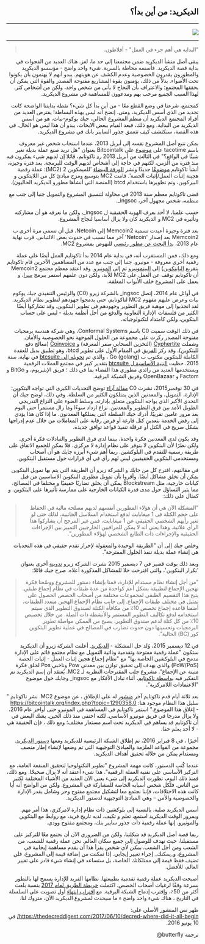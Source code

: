 <div dir="rtl">

## الديكريد: من أين بدأ؟

---

![](https://thedecreddigest.files.wordpress.com/2017/06/decred-origins.jpg)

---

> "البداية هي أهم جزء في العمل" - أفلاطون.

يبقى أصل منشأ الديكريد ضمن مجتمعنا  إلى حد ما، لغز. هناك العديد من الفجوات في بداية قصة الديكريد. فأسسه محاطة بالسرية. شيء واحد واضح - مؤسسو الديكريد والمطورون يقدرون الخصوصية وعدم الكشف عن هويتهم. يبدو أنهم لا يهتمون بأن يكونوا تحت الأضواء. بدلاً من ذلك، يؤمنون بقوة المشاريع مفتوحة المصدر والقوة التي يمكن أن يحققها المجتمع؛ والاعتراف بأن النجاح لا يأتي من شخص واحد، ولكن من أشخاص كثر. لهذا السبب الجميع مرحب بهم ومدعوون للمساهمة في مشروع الديكريد.

كمجتمع، شرعنا في وضع القطع معًا - من أين بدأ كل شيء؟ نقطة بدايتنا الواضحة كانت تحديد من الذي أسس الديكريد، ومتى. إتضح أنه ليس بهذه البساطة! يفترض العديد من أفراد المجتمع الديكريد أن منظم المشروع الحالي، جيك يوكوم-بيات، هو من أسس الديكريد من البداية. ومع ذلك، فبعد القيام ببعض الابحاث، يبدو أن هذا ليس هو الحال. في هذه القصة، سنكتشف كيف تتعمق جذور السايبر بانك في مشروع الديكريد.

يمكن تتبع أصل المشروع نفسه إلى أبريل 2013، عندما استجاب شخص غير معروف باسم tacotime على [موضوع](https://bitcointalk.org/index.php?topic=165864.msg1729674#msg1729674) على Bitcointalk بعنوان "هل تريد صنع عملة بديلة تغير شيئًا في الواقع؟" في الثالث من أبريل 2013 [رد](https://bitcointalk.org/index.php?topic=165864.msg1730938#msg1730938) تاكوتايم، قائلا إن لديهم شيء يفكرون فيه منذ فترة من الزمن، لكنهم في حاجة إلى  أشخاص لديهم الوقت للبرمجة. بعد فترة وجيزة، أنشأ تاكوتايم [موضوعًا](https://bitcointalk.org/index.php?topic=169204.msg1760397#msg1760397) جديدًا ونشر [الورقة البيضاء](http://mc2.xwebnetwork.com/storage/mc2_0.05.pdf) 'للميمكوين 2 (MC2): عملة رقمية هجينة إثبات العمل/إثبات الحصة'. قامت MC2 بتوسيع ومزج مبادئ كل من اللايتكوين و البيركوين، وتم تطويرها باستخدام btcd (المنصة التي أنشأها مطورو الديكريد الحاليون).

قضى تاكوتايم معظم سنة 2013 في محاولة لتنسيق المشروع والتمويل جنبا إلى جنب مع منظمه، شخص مجهول آخر، ingsoc\_.

حسب علمنا، لا أحد يعرف الهوية الحقيقية  ل ingsoc\_، ولكن ما نعرفه هو أن مشاركته وتأثيره في MC2 و الديكريد كان ولا يزال أساسيا لنجاح المشروع.

بعد فترة وجيزة أعيدت تسمية Memcoin2 إلى Netcoin، قبل أن تسمى مرة أخرى ب Memcoin2 بعد إصدار 'Netcoin' آخر مما تسبب في حدوث بعض الالتباس. قرب نهاية عام 2013، [بدأ البحث عن مطور رئيسي](https://bitcointalk.org/index.php?topic=169204.msg3344145#msg3344145) للنهوض بمشروع MC2.

ومع ذلك، فمن المستغرب أنه، في بداية عام 2014 بدأ تاكوتايم العمل أيضًا على عملة رقمية أخرى معروفة - مونيرو. جنبا إلى جنب مع عدد من المساهمين الآخرين قام تاكوتايم بتفريع [البايتكوين](https://bitcointalk.org/index.php?topic=169204.msg3344145#msg3344145)) إلى [البيتمونيرو](https://bitcointalk.org/index.php?topic=563821.msg6394157#msg6394157) ثم إلى [المونيرو](https://bitcointalk.org/index.php?topic=583449.msg6382357#msg6382357). وقد اعتقد معظم مجتمع Memcoin2 أن تاكوتايم توقف عن العمل على MC2 للأبد، ولكن دون علمهم استمر يبرمج [سرا](https://bitcointalk.org/index.php?topic=169204.msg13024730#msg13024730)، و يعمل على المشروع خلف الأبواب المغلقة.

في أوائل عام 2014، إتصل ingsoc\_ بالشركة زيرو (C0) والرئيس التنفيذي جيك يوكوم بيات وعرض عليهم مفهوم MC2 لتاكوتايم، حتى يدمجوا جهودهم لتطوير نظام الديكريد. لقد انجذبوا إلى موهبة فريق التطوير وجهودهم في تطوير البتكوين. وقد تشاركوا أيضًا الكثير من فلسفات الإدارة التعاونية والدفع من أجل أنظمة بديلة - ليس على حساب البتكوين، ولكن كامتداد لتكنولوجياته.

في ذلك الوقت سميت C0 باسم Conformal Systems، وهي شركة هندسة برمجيات مفتوحة المصدر ركزت على مجموعة من الحلول الموجهة نحو الخصوصية والأمان. وشملت [Cyphertite](https://blog.conformal.com/heart-not-so-bleed/) (التخزين السحابي صفر المعرفة) و [Coinvoice](https://blog.conformal.com/category/coinvoice/) (معالج دفع للبتكوين). وقد ركز [الفريق](https://www.companyzero.com/our-team.html) في المقام الأول على تطوير btcd، وهو تطبيق بديل للعقدة الكاملة للبتكوين مكتوب ب Go (golang) ، والذي تم [تحويله إلى btcsuite](https://blog.companyzero.com/2015/03/btcsuite-code-migration-and-btcd-0-10-0-release/) في نهاية، سنة 2015. حظيت [البنية الأساسية ل btcsuite](https://github.com/btcsuite) بتقدير كبير في مجتمع العملات الرقمية ويستخدمها العديد من رائدي مطوري هذا الفضاء بما في ذلك ؛ فريق الإيثيريوم، و BitGo و Factom و OpenBazaar وفريق الشبكة البرقية.

في 30 نوفمبر2015، نشرت C0 [مقالة آراء](https://blog.companyzero.com/2015/11/bitcoins-biggest-challenges/) توضح التحديات الكبرى التي تواجه البتكوين: الإدارة، التمويل، والمعدنين الذين يمتلكون الكثير من السلطة. وفي ذلك، اوضح جيك أن التحدي الأكبر الذي يواجه البتكوين متعلق بإدارته. وسلط الضوء على النزاع التدريجي الطويل الأمد بين فرق التطوير والمعدنين. نزاع ازداد سوءًا وما زال مستمراً حتى اليوم بعد مرور عامين تقريبًا. أدرك جيك السلطة التي يمتلكها المعدنون. ما إذا كان هذا يؤدي إلى رفض الخدمة بتعدين كتل فارغة أو فرض رقابة على المعاملات من خلال عدم إدراجها بشكل صريح في الكتل أو عرقلة تنفيذ قواعد توافق جديدة.

وقد يكون لدى المعدنين فكرة واحدة، بينما لدى فرق التطوير والتبادلات فكرة أخرى. ولكن نظرًا لأن البتكوين لا يتوفر على نظام إدارة لا مركزي، فلا يمكن للجميع الاتفاق على طريقة رسمية للتقدم في البلوكشين. ربما أهم شيء أبرزه جايك هو أن أصحاب ومستخدمي البتكوين الحقيقيين ليس لهم رأي في أي قرارات حول مستقبل البتكوين.

في مقالتهم، اقترح كل من جايك و الشركة زيرو أن الطريقة التي يتم بها تمويل البتكوين يمكن أن تخلق مشاكل أيضًا. وأقروا بأن تمويل مطوري البتكوين الاساسيين من قبل كيانات خارجية، مثل Blockstream يمكن أن يخلق تضاربًا حقيقيًا و مختلقا في المصالح، مما يثير التساؤل حول مدى قدرة الكيانات الخارجية على ممارسة تأثيرها على البتكوين. و كمثال على ذلك:

> "المشكلة الآن هي أن هؤلاء المطورين أنفسهم لديهم مصلحة مالية في الحفاظ على حجم الكتلة في 1 ميغابايت لدفع استخدام السلاسل الجانبية، لذلك حتى لو تغير رأيهم الشخصي الحقيقي عن 1 ميغابايت، فمن غير المرجح أن يشاركوا هذا الرأي علانية. وهذا يعني أنه لا يمكن للمراقبين الخارجيين التمييز بين الإجراءات الحقيقية والإجراءات ذات الطابع الشخصي لهؤلاء المطورين".

 وخلص جيك إلى أن "الطريقة الوحيدة والمعقولة لإحراز تقدم حقيقي في هذه التحديات هي إنشاء عملة بديلة تنفذ الحلول المقترحة".

وبعد ذلك بوقت قصير في 7 ديسمبر 2015 نشرت الشركة زيرو [تدوينة](https://blog.companyzero.com/2015/12/iterating-bitcoin/) أخرى بعنوان 'تكرار البتكوين'، والتي اقترحت حلا للمشاكل المذكورة أعلاه. صرح جيك قائلا:

> "من أجل إنشاء نظام مستدام للإدارة، قمنا بإنشاء دستور للمشروع ووسّعنا فكرة تهجين الإجماع لتطبيقه بشكل أعم كواحدة من عدة طبقات في نظام إجماع طبقي. يتيح هذا التقسيم الطبقي لمجموعات مختلفة من أصحاب الحصص الحصول على تمثيل في مختلف طبقات الإجماع. إلى جانب نظام الإجماع الهجين متعدد الطبقات، أضفنا قاعدة إجماع تخصص 10٪ من مكافأة الكتلة لصندوق التطوير الذي سيتم استخدامه لدفع تكاليف التطوير المستمر والأنشطة ذات الصلة. من خلال تخصيص 10٪ من كل كتلة لدعم صندوق التطوير، يصبح من الممكن مواصلة تطوير البرمجيات وتحسينها دون حدوث تضارب في المصالح في عملية تطوير البتكوين كور (BC) الحالية".

في 12 ديسمبر 2015، وُلد حل المشكلة - [الديكريد](https://blog.companyzero.com/2015/12/decred-rethink-digital-currency/). أعلنت الشركة زيرو أن الديكريد ستكون "عملة رقمية مفتوحة وتقدمية وذاتية التمويل مع نظام مجتمع قائم على الإدارة مدمج في البلوكشين الخاصة بها" مع "نظام إجماع هجين إثبات العمل - إثبات الحصة (PoW/PoS) والذي يهدف إلى تحقيق توازن بين معدني Pow وناخبي Pos لخلق فكرة متينة عن الإجماع". مشروع جلب المقترحات النظرية لـ MC2. يُعتقد أن إسم الديكريد تم التفكير فيه [بواسطة تاكوتايم](https://bitcointalk.org/index.php?topic=169204.msg13256478#msg13256478)، أثناء تبادل الأفكار مع ingsoc\_ وجايك حول موضوع "الاعتمادات اللامركزية".

بعد ثلاثة أيام قدم تاكوتايم آخر [منشور](https://bitcointalk.org/index.php?topic=169204.msg13256478#msg13256478) له على الإطلاق ، عن موضوع MC2. نشر تاكوتايم " سليل هذا النظام موجود هنا: https://bitcointalk.org/index.php?topic=1290358.0 - إغلاق هذا الموضوع." استمر تاكوتايم في المساهمة في المونيرو حتى أواخر عام 2016، ولا يزال مدرجا في فريق مونيرو الأساسي. لكنه اختفى منذ ذلك الحين. يشك البعض في أن تاكوتايم قد يساهم في الديكريد تحت اسم مستعار مختلف؛ ومع ذلك ، فإن الحقيقة هي - لا أحد يعلم حقا.

أخيرًا ، في 8 فبراير 2016، تم إطلاق الشبكة الرئيسية للديكريد ومعها [دستور الديكريد](https://docs.decred.org/governance/decred-constitution/). مجموعة من القواعد الملزمة والمبادئ التوجيهية التي تم وضعها لإنشاء إطار منصف ومستدام يمكن من خلاله تحقيق أهداف الديكريد.

عندما كُتب الدستور، كانت مهمة المشروع "تطوير التكنولوجيا لتحقيق المنفعة العامة، مع التركيز الأساسي على تقنية العملة الرقمية". هذا شيء أعتقد أنه لا يزال صحيحًا. ومع ذلك، فمنذ ذلك اليوم، تطورت الديكريد إلى شيء يعني الآن العديد من الأشياء المختلفة لكثير من الناس. فلكل شخص أسبابه الخاصة للمشاركة في المشروع. ولكن من الواضح أنه أيا كانت هذه الاختلافات، فإننا نجتمع معا لتشكيل مجتمع مفتوح وحر وشامل يقدر الإدارة والخصوصية والأمن – وهي المبادئ التوجيهية لدستور الديكريد.

أسس الديكريد صلبة. بالنسبة إلى بلوكشين ذات نظام إدارة لامركزي، هذا أمر مهم. وبمرور الوقت الديكريد استمع، تعلم و تكيف. لديه تاريخ فريد، مع روابط مع البتكوين والمونيرو. إنها عملة رقمية ذات جذور سايبر بنك، ومجتمع مفتوح وودي.

ربما قصة أصل الديكريد قد شكلتنا، ولكن من الضروري الآن أن نجتمع معًا للتركيز على مستقبلنا، حيث نهدف للوصول إلى جميع سكان العالم. نحن عملة رقمية للشعب، من  الشعب ومن أجل الشعب. _يمكن_ لأي شخص يقرأ هذا أن يقدم مساهمة إيجابية في المشروع، و_يمكنك_ إجراء تغيير إيجابي. إذا تمكنت من إضافة قيمة إلى المشروع، فلن تضيف فقط قيمة إلى  ممتلكاتك الخاصة، بل ستساعد في إنشاء شيء قادر على تغيير العالم، للأفضل.

أصبحت الديكريد عملة رقمية تقدمية بطبيعتها. نظامها الفريد للإدارة يسمح لها بالتطور بسرعة وفقًا لرغبات أصحاب الحصص. اكتملت [خريطة الطريق لعام 2017](https://blog.decred.org/2017/01/09/2017-Decred-Roadmap/) بنسبة بلغت أكثر من 50٪، وإقترب إدماج الشبكة البرقية. مع [إقتراب إنتهاء](https://voting.decred.org/) أول تصويت على السلسلة في التاريخ ، هناك شيء واحد واضح ء ما سيحدث لمشروع الديكريد الآن، متروك لنا.


ظهر نص المنشور الأصلي على: https://thedecreddigest.com/2017/06/10/decred-where-did-it-all-begin/ في 10 يونيو 2016.

ترجمة butterfly@

</div>
